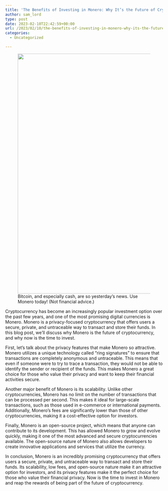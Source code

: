 ```yaml
---
title: 'The Benefits of Investing in Monero: Why It’s the Future of Cryptocurrency (Not financial advice.)'
author: sam_lord
type: post
date: 2023-02-10T22:42:59+00:00
url: /2023/02/10/the-benefits-of-investing-in-monero-why-its-the-future-of-cryptocurrency-not-financial-advice/
categories:
  - Uncategorized

---
```

<figure class="wp-block-image size-full"><img decoding="async" loading="lazy" width="1024" height="768" src="https://www.sparksammy.com/wp-content/uploads/2023/02/474c66b6-bfac-4e01-8ea8-ee57d8253907.jpg" alt="" class="wp-image-415" srcset="https://www.sparksammy.com/wp-content/uploads/2023/02/474c66b6-bfac-4e01-8ea8-ee57d8253907.jpg 1024w, https://www.sparksammy.com/wp-content/uploads/2023/02/474c66b6-bfac-4e01-8ea8-ee57d8253907-300x225.jpg 300w, https://www.sparksammy.com/wp-content/uploads/2023/02/474c66b6-bfac-4e01-8ea8-ee57d8253907-768x576.jpg 768w" sizes="(max-width: 1024px) 100vw, 1024px" /><figcaption class="wp-element-caption">Bitcoin, and especially cash, are so yesterday&#8217;s news. Use Monero today! (Not financial advice.)</figcaption></figure> 

Cryptocurrency has become an increasingly popular investment option over the past few years, and one of the most promising digital currencies is Monero. Monero is a privacy-focused cryptocurrency that offers users a secure, private, and untraceable way to transact and store their funds. In this blog post, we&#8217;ll discuss why Monero is the future of cryptocurrency, and why now is the time to invest.

First, let’s talk about the privacy features that make Monero so attractive. Monero utilizes a unique technology called “ring signatures” to ensure that transactions are completely anonymous and untraceable. This means that even if someone were to try to trace a transaction, they would not be able to identify the sender or recipient of the funds. This makes Monero a great choice for those who value their privacy and want to keep their financial activities secure.

Another major benefit of Monero is its scalability. Unlike other cryptocurrencies, Monero has no limit on the number of transactions that can be processed per second. This makes it ideal for large-scale transactions, such as those used in e-commerce or international payments. Additionally, Monero’s fees are significantly lower than those of other cryptocurrencies, making it a cost-effective option for investors.

Finally, Monero is an open-source project, which means that anyone can contribute to its development. This has allowed Monero to grow and evolve quickly, making it one of the most advanced and secure cryptocurrencies available. The open-source nature of Monero also allows developers to create innovative applications and services that utilize the currency.

In conclusion, Monero is an incredibly promising cryptocurrency that offers users a secure, private, and untraceable way to transact and store their funds. Its scalability, low fees, and open-source nature make it an attractive option for investors, and its privacy features make it the perfect choice for those who value their financial privacy. Now is the time to invest in Monero and reap the rewards of being part of the future of cryptocurrency.